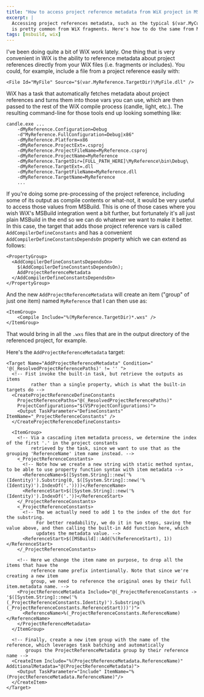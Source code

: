 ```yaml
---
title: "How to access project reference metadata from WiX project in MSBuild"
excerpt: |
  Accessing project references metadata, such as the typical $(var.MyCustomAction.TargetDir) 
  is pretty common from WiX fragments. Here's how to do the same from MSBuild
tags: [msbuild, wix]
---
```

I've been doing quite a bit of WiX work lately. One thing that is very 
convenient in WiX is the ability to reference metadata about project 
references directly from your WiX files (i.e. fragments or includes). You 
could, for example, include a file from a project reference easily with:

    <File Id="MyFile" Source="$(var.MyReference.TargetDir)\MyFile.dll" />

WiX has a task that automatically fetches metadata about project references 
and turns them into those vars you can use, which are then passed to the 
rest of the WiX compile process (candle, light, etc.). The resulting 
command-line for those tools end up looking something like:

    candle.exe ... 
        -dMyReference.Configuration=Debug
        -d"MyReference.FullConfiguration=Debug|x86" 
        -dMyReference.Platform=x86 
        -dMyReference.ProjectExt=.csproj 
        -dMyReference.ProjectFileName=MyReference.csproj 
        -dMyReference.ProjectName=MyReference 
        -dMyReference.TargetDir=[FULL_PATH_HERE]\MyReference\bin\Debug\ 
        -dMyReference.TargetExt=.dll 
        -dMyReference.TargetFileName=MyReference.dll
        -dMyReference.TargetName=MyReference
        ...

If you're doing some pre-processing of the project reference, including 
some of its output as compile contents or what-not, it would be very 
useful to access those values from MSBuild. This is one of those cases 
where you wish WiX's MSBuild integration went a bit further, but fortunately 
it's all just plain MSBuild in the end so we can do whatever we want to 
make it better. In this case, the target that adds those project reference 
vars is called `AddCompilerDefineConstants` and has a convenient 
`AddCompilerDefineConstantsDependsOn` property which we can extend as follows:

    <PropertyGroup>
      <AddCompilerDefineConstantsDependsOn>
        $(AddCompilerDefineConstantsDependsOn);
        AddProjectReferenceMetadata
      </AddCompilerDefineConstantsDependsOn>
    </PropertyGroup>

And the new `AddProjectReferenceMetadata` will create an item ("group" of 
just one item) named `MyReference` that I can then use as:

    <ItemGroup>
        <Compile Include="%(MyReference.TargetDir)*.wxs" />
    </ItemGroup>

That would bring in all the `.wxs` files that are in the output directory 
of the referenced project, for example.

Here's the `AddProjectReferenceMetadata` target:

    <Target Name="AddProjectReferenceMetadata" Condition=" '@(_ResolvedProjectReferencePaths)' != '' ">
      <!-- Fist invoke the built-in task, but retrieve the outputs as items
             rather than a single property, which is what the built-in targets do -->
      <CreateProjectReferenceDefineConstants
        ProjectReferencePaths="@(_ResolvedProjectReferencePaths)"
        ProjectConfigurations="$(VSProjectConfigurations)">
        <Output TaskParameter="DefineConstants" ItemName="_ProjectReferenceConstants" />
      </CreateProjectReferenceDefineConstants>
   
      <ItemGroup>
        <!-- Via a cascading item metadata process, we determine the index of the first '.' in the project constants 
             retrieved by the task, since we want to use that as the grouping 'ReferenceName' item name instead. -->
        <_ProjectReferenceConstants>
          <!-- Note how we create a new string with static method syntax, to be able to use property function syntax with item metadata -->
          <ReferenceName>$([System.String]::new('%(Identity)').Substring(0, $([System.String]::new('%(Identity)').IndexOf('.'))))</ReferenceName>
          <ReferenceStart>$([System.String]::new('%(Identity)').IndexOf('.'))</ReferenceStart>
        </_ProjectReferenceConstants>
        <_ProjectReferenceConstants>
          <!-- The we actually need to add 1 to the index of the dot for the substring. 
               For better readability, we do it in two steps, saving the value above, and then calling the built-in Add function here, which 
               updates the metadata value. -->
          <ReferenceStart>$([MSBuild]::Add(%(ReferenceStart), 1))</ReferenceStart>
        </_ProjectReferenceConstants>
   
        <!-- Here we change the item name on purpose, to drop all the items that have the
             reference name prefix intentionally. Note that since we're creating a new item
             group, we need to reference the original ones by their full item.metadata name. -->
        <ProjectReferenceMetadata Include="@(_ProjectReferenceConstants -> '$([System.String]::new('%(_ProjectReferenceConstants.Identity)').Substring(%(_ProjectReferenceConstants.ReferenceStart)))')">
          <ReferenceName>%(_ProjectReferenceConstants.ReferenceName)</ReferenceName>
        </ProjectReferenceMetadata>
      </ItemGroup>
      
      <!-- Finally, create a new item group with the name of the reference, which leverages task batching and automatically 
           groups the ProjectReferenceMetadata group by their reference name -->
      <CreateItem Include="%(ProjectReferenceMetadata.ReferenceName)" AdditionalMetadata="@(ProjectReferenceMetadata)">
        <Output TaskParameter="Include" ItemName="%(ProjectReferenceMetadata.ReferenceName)"/>
      </CreateItem>
    </Target>
